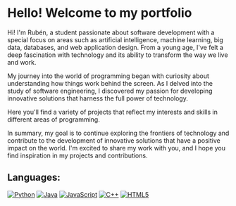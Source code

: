 # Hello! Welcome to my portfolio
Hi! I'm Rubén, a student passionate about software development with a special focus on areas such as artificial intelligence,
machine learning, big data, databases, and web application design. From a young age, I've felt a deep fascination with technology
and its ability to transform the way we live and work.

My journey into the world of programming began with curiosity about understanding how things work behind the screen. As I delved into
the study of software engineering, I discovered my passion for developing innovative solutions that harness the full power of technology.

Here you'll find a variety of projects that reflect my interests and skills in different areas of programming.

In summary, my goal is to continue exploring the frontiers of technology and contribute to the development of innovative solutions that
have a positive impact on the world. I'm excited to share my work with you, and I hope you find inspiration in my projects and contributions.



## Languages:
[![Python](https://img.shields.io/badge/python-3670A0?style=for-the-badge&logo=python&logoColor=white&labelColor=4e4f4e)]()
[![Java](https://img.shields.io/badge/Java-ED8B00?style=for-the-badge&logo=openjdk&logoColor=white&labelColor=4e4f4e)]()
[![JavaScript](https://shields.io/badge/JavaScript-F7DF1E?logo=JavaScript&logoColor=white&style=for-the-badge&labelColor=4e4f4e)]()
[![C++](https://img.shields.io/badge/C++-00599C?style=for-the-badge&logo=C%2B%2B&logoColor=white&labelColor=4e4f4e)]()
[![HTML5](https://img.shields.io/badge/HTML5-E34F26?style=for-the-badge&logo=HTML5&logoColor=white&labelColor=4e4f4e)]()
